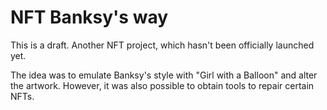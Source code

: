 
# NFT Banksy's way

This is a draft.
Another NFT project, which hasn't been officially launched yet.

The idea was to emulate Banksy's style with "Girl with a Balloon" and alter the artwork. However, it was also possible to obtain tools to repair certain NFTs.
